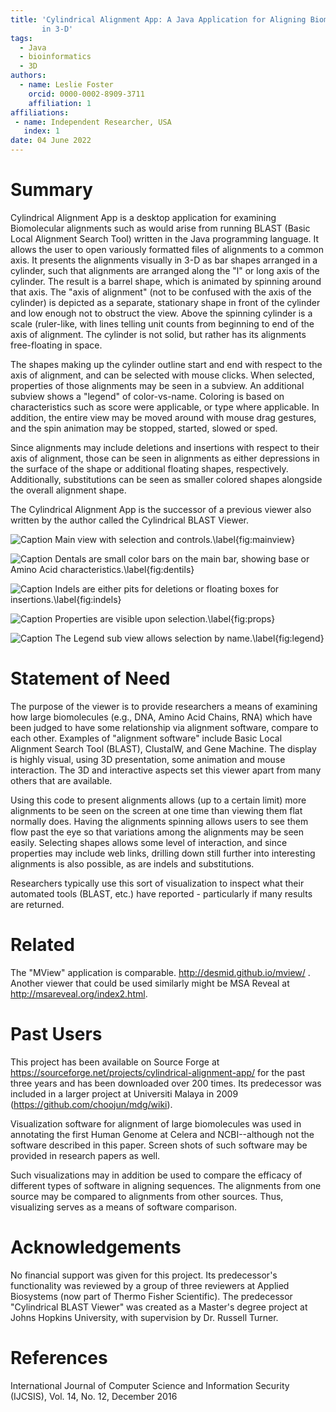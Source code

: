 ```yaml
---
title: 'Cylindrical Alignment App: A Java Application for Aligning Biomolecules
       in 3-D'
tags:
  - Java
  - bioinformatics
  - 3D
authors:
  - name: Leslie Foster
    orcid: 0000-0002-8909-3711
    affiliation: 1
affiliations:
 - name: Independent Researcher, USA
   index: 1
date: 04 June 2022
---
```


# Summary

Cylindrical Alignment App is a desktop application for examining Biomolecular
alignments such as would arise from running BLAST (Basic Local Alignment Search
Tool) written in the Java programming language.  It allows the user to open
variously formatted files of alignments to a common axis.  It presents the
alignments visually in 3-D as bar shapes arranged in a cylinder, such that
alignments are arranged along the "l" or long axis of the cylinder.  The result
is a barrel shape, which is animated by spinning around that axis.  The "axis of
alignment" (not to be confused with the axis of the cylinder) is depicted as a
separate, stationary shape in front of the cylinder and low enough not to
obstruct the view.  Above the spinning cylinder is a scale (ruler-like, with
lines telling unit counts from beginning to end of the axis of alignment.  The
cylinder is not solid, but rather has its alignments free-floating in space.

The shapes making up the cylinder outline start and end with respect to the axis
of alignment, and can be selected with mouse clicks.  When selected, properties
of those alignments may be seen in a subview.  An additional subview shows a
"legend" of color-vs-name.  Coloring is based on characteristics such as score
were applicable, or type where applicable.  In addition, the entire view may be
moved around with mouse drag gestures, and the spin animation may be stopped,
started, slowed or sped.

Since alignments may include deletions and insertions with respect to their axis
of alignment, those can be seen in alignments as either depressions in the
surface of the shape or additional floating shapes, respectively.  Additionally,
substitutions can be seen as smaller colored shapes alongside the overall
alignment shape.

The Cylindrical Alignment App is the successor of a previous viewer also written
by the author called the Cylindrical BLAST Viewer.

![Caption Main view with selection and controls.\label{fig:mainview}](images/selected_view.PNG)

![Caption Dentals are small color bars on the main bar, showing base or Amino Acid characteristics.\label{fig:dentils}](images/rear_dental_view.PNG)

![Caption Indels are either pits for deletions or floating boxes for insertions.\label{fig:indels}](images/Indels_view.PNG)

![Caption Properties are visible upon selection.\label{fig:props}](images/props_sub_view.PNG)

![Caption The Legend sub view allows selection by name.\label{fig:legend}](images/legend_sub_view.PNG)

# Statement of Need

The purpose of the viewer is to provide researchers a means of examining how
large biomolecules (e.g., DNA, Amino Acid Chains, RNA) which have been
judged to have some relationship via alignment software, compare to each other.
Examples of "alignment software" include Basic Local Alignment Search Tool
(BLAST), ClustalW, and Gene Machine.  The display is highly visual, using
3D presentation, some animation and mouse interaction.  The 3D and interactive
aspects set this viewer apart from many others that are available.

Using this code to present alignments allows (up to a certain limit) more
alignments to be seen on the screen at one time than viewing them flat normally
does.  Having the alignments spinning allows users to see them flow past the eye
so that variations among the alignments may be seen easily.  Selecting shapes
allows some level of interaction, and since properties may include web links,
drilling down still further into interesting alignments is also possible, as are
indels and substitutions.

Researchers typically use this sort of visualization to inspect what their
automated tools (BLAST, etc.) have reported - particularly if many results
are returned.

# Related

The "MView" application is comparable.  http://desmid.github.io/mview/ .
Another viewer that could be used similarly might be MSA Reveal at
http://msareveal.org/index2.html. 

# Past Users

This project has been available on Source Forge at 
https://sourceforge.net/projects/cylindrical-alignment-app/ for the past three 
years and has been downloaded over 200 times.  Its predecessor was included in 
a larger project at Universiti Malaya in 2009
(https://github.com/choojun/mdg/wiki).

Visualization software for alignment of large biomolecules was used in
annotating the first Human Genome at Celera and NCBI--although not the software
described in this paper.  Screen shots of such software may be provided
in research papers as well.

Such visualizations may in addition be used to compare the efficacy of different
types of software in aligning sequences.  The alignments from one source
may be compared to alignments from other sources.  Thus, visualizing serves
as a means of software comparison.

# Acknowledgements

No financial support was given for this project.  Its predecessor's
functionality was reviewed by a group of three reviewers at Applied Biosystems
(now part of Thermo Fisher Scientific).  The predecessor "Cylindrical BLAST
Viewer" was created as a Master's degree project at Johns Hopkins
University, with supervision by Dr. Russell Turner.

# References
International Journal of Computer Science and Information Security (IJCSIS),
Vol. 14, No. 12, December 2016

